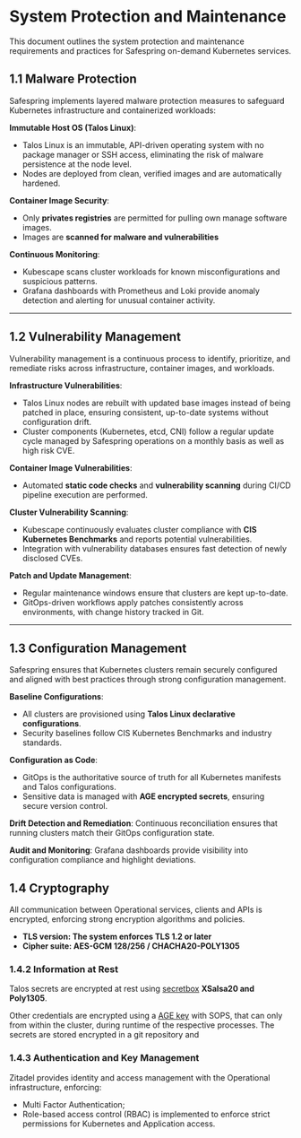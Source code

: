 # System Protection and Maintenance

This document outlines the system protection and maintenance requirements and practices for Safespring on-demand Kubernetes services.

## 1.1 Malware Protection

Safespring implements layered malware protection measures to safeguard Kubernetes infrastructure and containerized workloads:

**Immutable Host OS (Talos Linux)**:

* Talos Linux is an immutable, API-driven operating system with no package manager or SSH access, eliminating the risk of malware persistence at the node level.
* Nodes are deployed from clean, verified images and are automatically hardened.

**Container Image Security**:

* Only **privates registries** are permitted for pulling own manage software images.
* Images are **scanned for malware and vulnerabilities**

**Continuous Monitoring**:

* Kubescape scans cluster workloads for known misconfigurations and suspicious patterns.
* Grafana dashboards with Prometheus and Loki provide anomaly detection and alerting for unusual container activity.

---

## 1.2 Vulnerability Management

Vulnerability management is a continuous process to identify, prioritize, and remediate risks across infrastructure, container images, and workloads.

**Infrastructure Vulnerabilities**:

* Talos Linux nodes are rebuilt with updated base images instead of being patched in place, ensuring consistent, up-to-date systems without configuration drift.
* Cluster components (Kubernetes, etcd, CNI) follow a regular update cycle managed by Safespring operations on a monthly basis as well as high risk CVE.

**Container Image Vulnerabilities**:

* Automated **static code checks** and **vulnerability scanning** during CI/CD pipeline execution are performed.

**Cluster Vulnerability Scanning**:

* Kubescape continuously evaluates cluster compliance with **CIS Kubernetes Benchmarks** and reports potential vulnerabilities.
* Integration with vulnerability databases ensures fast detection of newly disclosed CVEs.

**Patch and Update Management**:

* Regular maintenance windows ensure that clusters are kept up-to-date.
* GitOps-driven workflows apply patches consistently across environments, with change history tracked in Git.

---

## 1.3 Configuration Management

Safespring ensures that Kubernetes clusters remain securely configured and aligned with best practices through strong configuration management.

**Baseline Configurations**:

* All clusters are provisioned using **Talos Linux declarative configurations**.
* Security baselines follow CIS Kubernetes Benchmarks and industry standards.

**Configuration as Code**:

* GitOps is the authoritative source of truth for all Kubernetes manifests and Talos configurations.
* Sensitive data is managed with **AGE encrypted secrets**, ensuring secure version control.

**Drift Detection and Remediation**: Continuous reconciliation ensures that running clusters match their GitOps configuration state.

**Audit and Monitoring**: Grafana dashboards provide visibility into configuration compliance and highlight deviations.

## 1.4 Cryptography

All communication between Operational services, clients and APIs is encrypted, enforcing strong encryption algorithms and policies.

- **TLS version: The system enforces TLS 1.2 or later**
- **Cipher suite: AES-GCM 128/256 / CHACHA20-POLY1305**

### 1.4.2 Information at Rest

Talos secrets  are encrypted at rest  using [secretbox](https://kubernetes.io/docs/tasks/administer-cluster/encrypt-data/#providers) **XSalsa20 and Poly1305**.

Other credentials are encrypted using a [AGE key](https://github.com/FiloSottile/age) with SOPS, that can only from within the cluster, during runtime of the respective processes. The secrets are stored encrypted in a git repository and

### 1.4.3 Authentication and Key Management

Zitadel provides identity and access management with the Operational infrastructure, enforcing:

- Multi Factor Authentication;
- Role-based access control (RBAC) is implemented to enforce strict permissions for Kubernetes and Application access.
